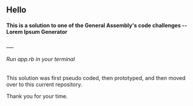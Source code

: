 <h2>Hello</h2>

<h4>This is a solution to one of the General Assembly's code challenges -- Lorem Ipsum Generator</h4>
___

<h6>Run app.rb in your terminal</h6>

<p>This solution was first pseudo coded, then prototyped, and then moved over to this current repository.</p>

<p>Thank you for your time.</p>